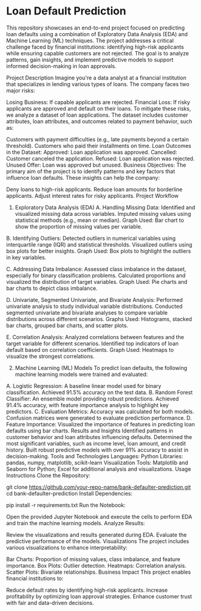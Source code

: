 # Loan Default Prediction
This repository showcases an end-to-end project focused on predicting loan defaults using a combination of Exploratory Data Analysis (EDA) and Machine Learning (ML) techniques. The project addresses a critical challenge faced by financial institutions: identifying high-risk applicants while ensuring capable customers are not rejected. The goal is to analyze patterns, gain insights, and implement predictive models to support informed decision-making in loan approvals.

Project Description
Imagine you're a data analyst at a financial institution that specializes in lending various types of loans. The company faces two major risks:

Losing Business: If capable applicants are rejected.
Financial Loss: If risky applicants are approved and default on their loans.
To mitigate these risks, we analyze a dataset of loan applications. The dataset includes customer attributes, loan attributes, and outcomes related to payment behavior, such as:

Customers with payment difficulties (e.g., late payments beyond a certain threshold).
Customers who paid their installments on time.
Loan Outcomes in the Dataset:
Approved: Loan application was approved.
Cancelled: Customer canceled the application.
Refused: Loan application was rejected.
Unused Offer: Loan was approved but unused.
Business Objectives:
The primary aim of the project is to identify patterns and key factors that influence loan defaults. These insights can help the company:

Deny loans to high-risk applicants.
Reduce loan amounts for borderline applicants.
Adjust interest rates for risky applicants.
Project Workflow
1. Exploratory Data Analysis (EDA)
A. Handling Missing Data:
Identified and visualized missing data across variables.
Imputed missing values using statistical methods (e.g., mean or median).
Graph Used: Bar chart to show the proportion of missing values per variable.

B. Identifying Outliers:
Detected outliers in numerical variables using interquartile range (IQR) and statistical thresholds.
Visualized outliers using box plots for better insights.
Graph Used: Box plots to highlight the outliers in key variables.

C. Addressing Data Imbalance:
Assessed class imbalance in the dataset, especially for binary classification problems.
Calculated proportions and visualized the distribution of target variables.
Graph Used: Pie charts and bar charts to depict class imbalance.

D. Univariate, Segmented Univariate, and Bivariate Analysis:
Performed univariate analysis to study individual variable distributions.
Conducted segmented univariate and bivariate analyses to compare variable distributions across different scenarios.
Graphs Used: Histograms, stacked bar charts, grouped bar charts, and scatter plots.

E. Correlation Analysis:
Analyzed correlations between features and the target variable for different scenarios.
Identified top indicators of loan default based on correlation coefficients.
Graph Used: Heatmaps to visualize the strongest correlations.

2. Machine Learning (ML) Models
To predict loan defaults, the following machine learning models were trained and evaluated:

A. Logistic Regression:
A baseline linear model used for binary classification.
Achieved 91.5% accuracy on the test data.
B. Random Forest Classifier:
An ensemble model providing robust predictions.
Achieved 91.4% accuracy, with feature importance analysis to highlight key predictors.
C. Evaluation Metrics:
Accuracy was calculated for both models.
Confusion matrices were generated to evaluate prediction performance.
D. Feature Importance:
Visualized the importance of features in predicting loan defaults using bar charts.
Results and Insights
Identified patterns in customer behavior and loan attributes influencing defaults.
Determined the most significant variables, such as income level, loan amount, and credit history.
Built robust predictive models with over 91% accuracy to assist in decision-making.
Tools and Technologies
Languages: Python
Libraries: pandas, numpy, matplotlib, scikit-learn
Visualization Tools: Matplotlib and Seaborn for Python; Excel for additional analysis and visualizations.
Usage Instructions
Clone the Repository:

git clone https://github.com/your-repo-name/bank-defaulter-prediction.git
cd bank-defaulter-prediction
Install Dependencies:

pip install -r requirements.txt
Run the Notebook:

Open the provided Jupyter Notebook and execute the cells to perform EDA and train the machine learning models.
Analyze Results:

Review the visualizations and results generated during EDA.
Evaluate the predictive performance of the models.
Visualizations
The project includes various visualizations to enhance interpretability:

Bar Charts: Proportion of missing values, class imbalance, and feature importance.
Box Plots: Outlier detection.
Heatmaps: Correlation analysis.
Scatter Plots: Bivariate relationships.
Business Impact
This project enables financial institutions to:

Reduce default rates by identifying high-risk applicants.
Increase profitability by optimizing loan approval strategies.
Enhance customer trust with fair and data-driven decisions.
